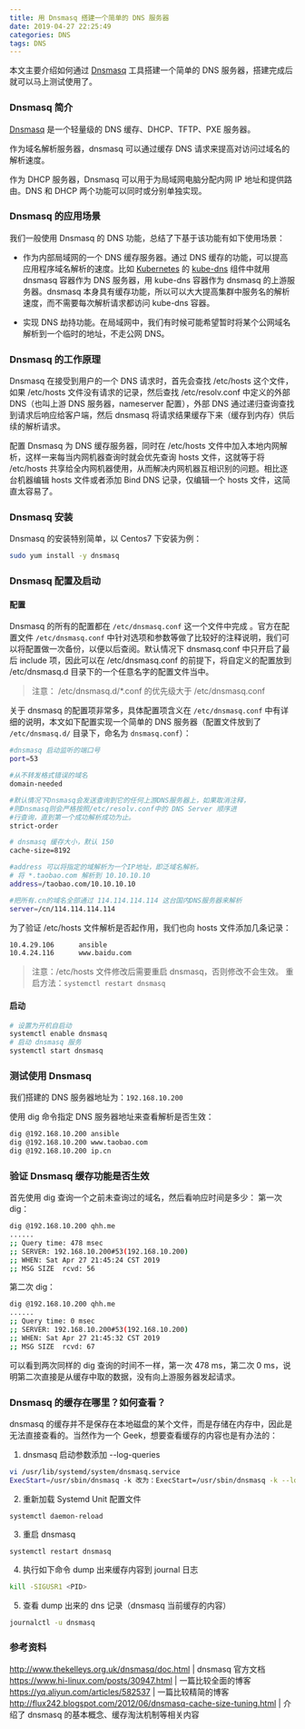 ```yaml
---
title: 用 Dnsmasq 搭建一个简单的 DNS 服务器
date: 2019-04-27 22:25:49
categories: DNS
tags: DNS
---
```


本文主要介绍如何通过 [Dnsmasq](http://www.thekelleys.org.uk/dnsmasq/doc.html) 工具搭建一个简单的 DNS 服务器，搭建完成后就可以马上测试使用了。

### Dnsmasq 简介
[Dnsmasq](http://www.thekelleys.org.uk/dnsmasq/doc.html) 是一个轻量级的 DNS 缓存、DHCP、TFTP、PXE 服务器。

作为域名解析服务器，dnsmasq 可以通过缓存 DNS 请求来提高对访问过域名的解析速度。

作为 DHCP 服务器，Dnsmasq 可以用于为局域网电脑分配内网 IP 地址和提供路由。DNS 和 DHCP 两个功能可以同时或分别单独实现。

### Dnsmasq 的应用场景
我们一般使用 Dnsmasq 的 DNS 功能，总结了下基于该功能有如下使用场景：
- 作为内部局域网的一个 DNS 缓存服务器。通过 DNS 缓存的功能，可以提高应用程序域名解析的速度。比如 [Kubernetes](https://kubernetes.io/) 的 [kube-dns](https://github.com/kubernetes/dns) 组件中就用 dnsmasq 容器作为 DNS 服务器，用 kube-dns 容器作为 dnsmasq 的上游服务器。dnsmasq 本身具有缓存功能，所以可以大大提高集群中服务名的解析速度，而不需要每次解析请求都访问 kube-dns 容器。

- 实现 DNS 劫持功能。在局域网中，我们有时候可能希望暂时将某个公网域名解析到一个临时的地址，不走公网 DNS。


### Dnsmasq 的工作原理
Dnsmasq 在接受到用户的一个 DNS 请求时，首先会查找 /etc/hosts 这个文件，如果 /etc/hosts 文件没有请求的记录，然后查找 /etc/resolv.conf 中定义的外部 DNS（也叫上游 DNS 服务器，nameserver 配置），外部 DNS 通过递归查询查找到请求后响应给客户端，然后 dnsmasq 将请求结果缓存下来（缓存到内存）供后续的解析请求。

配置 Dnsmasq 为 DNS 缓存服务器，同时在 /etc/hosts 文件中加入本地内网解析，这样一来每当内网机器查询时就会优先查询 hosts 文件，这就等于将 /etc/hosts 共享给全内网机器使用，从而解决内网机器互相识别的问题。相比逐台机器编辑 hosts 文件或者添加 Bind DNS 记录，仅编辑一个 hosts 文件，这简直太容易了。

### Dnsmasq 安装
Dnsmasq 的安装特别简单，以 Centos7 下安装为例：
```bash
sudo yum install -y dnsmasq 
```

### Dnsmasq 配置及启动
#### 配置
Dnsmasq 的所有的配置都在 `/etc/dnsmasq.conf` 这一个文件中完成 。官方在配置文件 `/etc/dnsmasq.conf` 中针对选项和参数等做了比较好的注释说明，我们可以将配置做一次备份，以便以后查阅。默认情况下 dnsmasq.conf 中只开启了最后 include 项，因此可以在 /etc/dnsmasq.conf 的前提下，将自定义的配置放到 /etc/dnsmasq.d 目录下的一个任意名字的配置文件当中。

>注意： /etc/dnsmasq.d/*.conf 的优先级大于 /etc/dnsmasq.conf

关于 dnsmasq 的配置项非常多，具体配置项含义在 `/etc/dnsmasq.conf` 中有详细的说明，本文如下配置实现一个简单的 DNS 服务器（配置文件放到了 `/etc/dnsmasq.d/` 目录下，命名为 `dnsmasq.conf`）：
```bash
#dnsmasq 启动监听的端口号
port=53

#从不转发格式错误的域名
domain-needed

#默认情况下Dnsmasq会发送查询到它的任何上游DNS服务器上，如果取消注释，
#则Dnsmasq则会严格按照/etc/resolv.conf中的 DNS Server 顺序进
#行查询，直到第一个成功解析成功为止。
strict-order

# dnsmasq 缓存大小，默认 150
cache-size=8192

#address 可以将指定的域解析为一个IP地址，即泛域名解析。
# 将 *.taobao.com 解析到 10.10.10.10
address=/taobao.com/10.10.10.10

#把所有.cn的域名全部通过 114.114.114.114 这台国内DNS服务器来解析
server=/cn/114.114.114.114
```
为了验证 /etc/hosts 文件解析是否起作用，我们也向 hosts 文件添加几条记录：
```bash
10.4.29.106      ansible
10.4.24.116      www.baidu.com
```

>注意：/etc/hosts 文件修改后需要重启 dnsmasq，否则修改不会生效。
重启方法：`systemctl restart dnsmasq`

#### 启动
```bash
# 设置为开机自启动
systemctl enable dnsmasq
# 启动 dnsmasq 服务
systemctl start dnsmasq
```

### 测试使用 Dnsmasq
我们搭建的 DNS 服务器地址为：`192.168.10.200`

使用 dig 命令指定 DNS 服务器地址来查看解析是否生效：
```bash
dig @192.168.10.200 ansible
dig @192.168.10.200 www.taobao.com
dig @192.168.10.200 ip.cn
```

### 验证 Dnsmasq 缓存功能是否生效
首先使用 dig 查询一个之前未查询过的域名，然后看响应时间是多少：
第一次 dig：
```bash
dig @192.168.10.200 qhh.me
......                                                                                                                                
;; Query time: 478 msec
;; SERVER: 192.168.10.200#53(192.168.10.200)
;; WHEN: Sat Apr 27 21:45:24 CST 2019
;; MSG SIZE  rcvd: 56
```
第二次 dig：
```bash
dig @192.168.10.200 qhh.me                                                                                                                                   
......
;; Query time: 0 msec
;; SERVER: 192.168.10.200#53(192.168.10.200)
;; WHEN: Sat Apr 27 21:45:32 CST 2019
;; MSG SIZE  rcvd: 67
```
可以看到两次同样的 dig 查询的时间不一样，第一次 478 ms，第二次 0 ms，说明第二次直接是从缓存中取的数据，没有向上游服务器发起请求。

### Dnsmasq 的缓存在哪里？如何查看？
dnsmasq 的缓存并不是保存在本地磁盘的某个文件，而是存储在内存中，因此是无法直接查看的。当然作为一个 Geek，想要查看缓存的内容也是有办法的：
1. dnsmasq 启动参数添加 --log-queries
```bash
vi /usr/lib/systemd/system/dnsmasq.service
ExecStart=/usr/sbin/dnsmasq -k 改为：ExecStart=/usr/sbin/dnsmasq -k --log-queries
```
2. 重新加载 Systemd Unit 配置文件
```
systemctl daemon-reload
```
3. 重启 dnsmasq
```
systemctl restart dnsmasq
```
4. 执行如下命令 dump 出来缓存内容到 journal 日志
```bash
kill -SIGUSR1 <PID>
```
5. 查看 dump 出来的 dns 记录（dnsmasq 当前缓存的内容）
```bash
journalctl -u dnsmasq
```

### 参考资料
http://www.thekelleys.org.uk/dnsmasq/doc.html | dnsmasq 官方文档
https://www.hi-linux.com/posts/30947.html | 一篇比较全面的博客
https://yq.aliyun.com/articles/582537 | 一篇比较精简的博客
http://flux242.blogspot.com/2012/06/dnsmasq-cache-size-tuning.html | 介绍了 dnsmasq 的基本概念、缓存淘汰机制等相关内容

